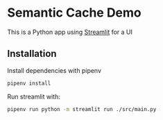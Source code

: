 # Semantic Cache Demo

This is a Python app using [Streamlit](https://streamlit.io/) for a UI

## Installation

Install dependencies with pipenv

```sh
pipenv install
```

Run streamlit with:

```sh
pipenv run python -m streamlit run ./src/main.py
```
